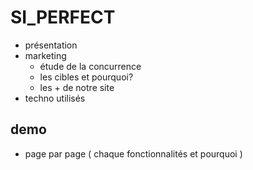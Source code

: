 # SI_PERFECT

* présentation
* marketing
  - étude de la concurrence
  - les cibles et pourquoi?
  - les + de notre site
* techno utilisés

## demo
* page par page ( chaque fonctionnalités et pourquoi )
